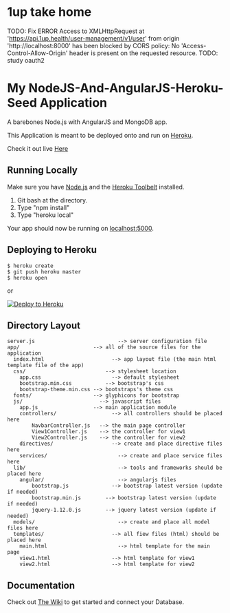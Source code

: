 # 1up take home

TODO: Fix ERROR Access to XMLHttpRequest at 'https://api.1up.health/user-management/v1/user' from origin 'http://localhost:8000' has been blocked by CORS policy: No 'Access-Control-Allow-Origin' header is present on the requested resource.
TODO: study oauth2




# My NodeJS-And-AngularJS-Heroku-Seed Application

A barebones Node.js with AngularJS and MongoDB app.

This Application is meant to be deployed onto and run on [Heroku](https://www.heroku.com/).

Check it out live [Here](https://nodejs-angularjs-seed.herokuapp.com/)

## Running Locally

Make sure you have [Node.js](http://nodejs.org/) and the [Heroku Toolbelt](https://toolbelt.heroku.com/) installed.

1. Git bash at the directory.
2. Type "npm install"
3. Type "heroku local"

Your app should now be running on [localhost:5000](http://localhost:5000/).

## Deploying to Heroku

```
$ heroku create
$ git push heroku master
$ heroku open
```
or

[![Deploy to Heroku](https://www.herokucdn.com/deploy/button.png)](https://heroku.com/deploy)

## Directory Layout

```
server.js					        --> server configuration file
app/                    	--> all of the source files for the application
  index.html				      --> app layout file (the main html template file of the app)
  css/           			    --> stylesheet location
    app.css					      --> default stylesheet
	bootstrap.min.css		    -->	bootstrap's css
	bootstrap-theme.min.css	--> bootstraps's theme css
  fonts/                	--> glyphicons for bootstrap
  js/                		  --> javascript files
    app.js              	--> main application module
	controllers/			      --> all controllers should be placed here
		NavbarController.js	  --> the main page controller
		View1Controller.js	  --> the controller for view1
		View2Controller.js	  --> the controller for view2
	directives/				      --> create and place directive files here
	services/				        --> create and place service files here
  lib/						        --> tools and frameworks should be placed here
  	angular/				        --> angularjs files
  		bootstrap.js		      --> bootstrap latest version (update if needed)
  		bootstrap.min.js	    -->	bootstrap latest version (update if needed)
  		jquery-1.12.0.js	    -->	jquery latest version (update if needed)
  models/					        --> create and place all model files here
  templates/				      --> all fiew files (html) should be placed here
  	main.html				        --> html template for the main page
  	view1.html				      --> html template for view1
  	view2.html				      --> html template for view2
```

## Documentation

Check out [The Wiki](https://github.com/yotamHak/NodeJS-And-AngularJS-Heroku-Seed/wiki) to get started and connect your Database.
